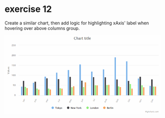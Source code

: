 # exercise 12

Create a similar chart, then add logic for highlighting xAxis' label when hovering over above columns group.

![label-highlight.gif](label-highlight.gif)